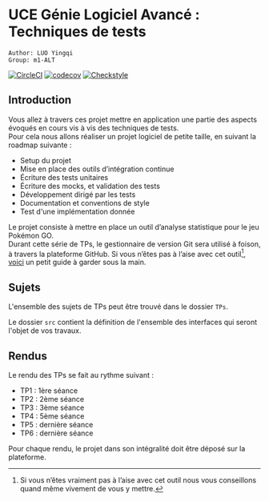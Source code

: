 # UCE Génie Logiciel Avancé : Techniques de tests


    Author: LUO Yingqi
    Group: m1-ALT


[![CircleCI](https://circleci.com/gh/Luo-Ying/ceri-m1-techniques-de-test.svg?style=svg)](https://circleci.com/gh/Luo-Ying/ceri-m1-techniques-de-test)
[![codecov](https://codecov.io/gh/Luo-Ying/ceri-m1-techniques-de-test/branch/master/graph/badge.svg)](https://codecov.io/gh/Luo-Ying/ceri-m1-techniques-de-test)
[![Checkstyle](https://img.shields.io/badge/Checkstyle-Passing-brightgreen)](/home/yingqi/Desktop/m1s2/ceri-m1-techniques-de-test/checkstyle/checkstyle.html)

## Introduction

Vous allez à travers ces projet mettre en application une partie des aspects évoqués en cours vis à vis des techniques de tests.  
Pour cela nous allons réaliser un projet logiciel de petite taille, en suivant la roadmap suivante : 
- Setup du projet
- Mise en place des outils d’intégration continue
- Écriture des tests unitaires
- Écriture des mocks, et validation des tests
- Développement dirigé par les tests
- Documentation et conventions de style
- Test d'une implémentation donnée

Le projet consiste à mettre en place un outil d’analyse statistique pour le jeu Pokémon GO.  
Durant cette série de TPs, le gestionnaire de version Git sera utilisé à foison, à travers la plateforme GitHub. Si vous n’êtes pas à l’aise avec cet outil[^1], [voici](http://rogerdudler.github.io/git-guide/) un petit guide à garder sous la main.

## Sujets

L'ensemble des sujets de TPs peut être trouvé dans le dossier `TPs`.

Le dossier `src` contient la définition de l'ensemble des interfaces qui seront l'objet de vos travaux.

## Rendus

Le rendu des TPs se fait au rythme suivant :

- TP1 : 1ère séance
- TP2 : 2ème séance
- TP3 : 3ème séance
- TP4 : 5ème séance
- TP5 : dernière séance
- TP6 : dernière séance

Pour chaque rendu, le projet dans son intégralité doit être déposé sur la plateforme.

[^1]: Si vous n’êtes vraiment pas à l’aise avec cet outil nous vous conseillons quand même vivement de vous y mettre.
